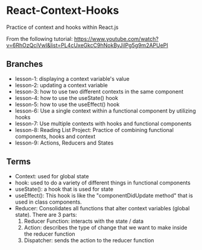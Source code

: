 # React-Context-Hooks
Practice of context and hooks within React.js

From the following tutorial: https://www.youtube.com/watch?v=6RhOzQciVwI&list=PL4cUxeGkcC9hNokByJilPg5g9m2APUePI 

## Branches
- lesson-1: displaying a context variable's value
- lesson-2: updating a context variable
- lesson-3: how to use two different contexts in the same component
- lesson-4: how to use the useState() hook
- lesson-5: how to use the useEffect() hook
- lesson-6: Use a single context within a functional component by utilizing hooks
- lesson-7: Use multiple contexts with hooks and functional components
- lesson-8: Reading List Project: Practice of combining functional components, hooks and context
- lesson-9: Actions, Reducers and States

## Terms
- Context: used for global state
- hook: used to do a variety of different things in functional components
- useState(): a hook that is used for state
- useEffect(): This hook is like the "componentDidUpdate method" that is used in class components.
- Reducer: Consolidates all functions that alter context variables (global state). There are 3 parts:
    1. Reducer Function: interacts with the state / data 
    2. Action: describes the type of change that we want to make inside the reducer function
    3. Dispatcher: sends the action to the reducer function
